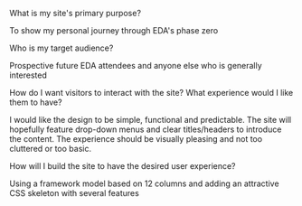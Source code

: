 What is my site's primary purpose?

 To show my personal journey through EDA's phase zero

Who is my target audience?

 Prospective future EDA attendees and anyone else who is generally interested

How do I want visitors to interact with the site? What experience would I like them to have?

 I would like the design to be simple, functional and predictable. The site will hopefully feature drop-down menus and clear titles/headers to introduce the content. The experience should be visually pleasing and not too cluttered or too basic.

How will I build the site to have the desired user experience?

 Using a framework model based on 12 columns and adding an attractive CSS skeleton with several features